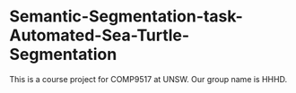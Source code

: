 # Semantic-Segmentation-task-Automated-Sea-Turtle-Segmentation
This is a course project for COMP9517 at UNSW. Our group name is HHHD.
